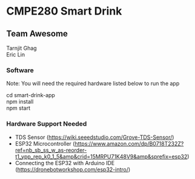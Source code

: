 # CMPE280 Smart Drink

## Team Awesome <br />

Tarnjit Ghag <br />
Eric Lin <br />

### Software

Note: You will need the required hardware listed below to run the app

cd smart-drink-app <br />
npm install <br />
npm start <br />

### Hardware Support Needed
- TDS Sensor (https://wiki.seeedstudio.com/Grove-TDS-Sensor/)
- ESP32 Microcontroller (https://www.amazon.com/dp/B0718T232Z?ref=nb_sb_ss_w_as-reorder-t1_ypp_rep_k0_1_5&amp&crid=15MRPU71K48V9&amp&sprefix=esp32)
- Connecting the ESP32 with Arduino IDE (https://dronebotworkshop.com/esp32-intro/)
